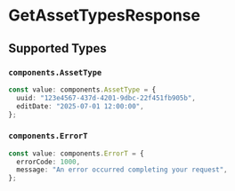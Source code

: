 # GetAssetTypesResponse


## Supported Types

### `components.AssetType`

```typescript
const value: components.AssetType = {
  uuid: "123e4567-437d-4201-9dbc-22f451fb905b",
  editDate: "2025-07-01 12:00:00",
};
```

### `components.ErrorT`

```typescript
const value: components.ErrorT = {
  errorCode: 1000,
  message: "An error occurred completing your request",
};
```

